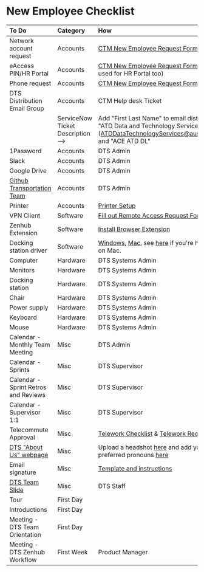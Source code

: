 # New Employee Checklist

| To Do | Category | How |
| :--- | :--- | :--- |
| Network account request | Accounts | [CTM New Employee Request Form](https://apps.austintexas.gov/helpdesk/newemployee/index.cfm) |
| eAccess PIN/HR Portal | Accounts | [CTM New Employee Request Form](https://apps.austintexas.gov/helpdesk/newemployee/index.cfm) \(PIN will be used for HR Portal too\) |
| Phone request | Accounts | [CTM New Employee Request Form](https://apps.austintexas.gov/helpdesk/newemployee/index.cfm) |
| DTS Distribution Email Group | Accounts | CTM Help desk Ticket  |
|  | ServiceNow Ticket Description --&gt; | Add "First Last Name" to email distribution list "ATD Data and Technology Service" \(ATDDataTechnologyServices@austintexas.gov\) and "ACE ATD DL" |
| 1Password | Accounts | DTS Admin |
| Slack | Accounts | DTS Admin |
| Google Drive | Accounts | DTS Admin |
| [Github Transportation Team](https://github.com/orgs/cityofaustin/teams/transportation/members) | Accounts | DTS Admin |
| Printer | Accounts | [Printer Setup](https://app.gitbook.com/@atd-dts/s/dts-service-desk-knowledge-base/onboarding/printer-information) |
| VPN Client | Software | [Fill out Remote Access Request Form](https://apps.austintexas.gov/helpdesk/remote/) |
| Zenhub Extension | Software | [Install Browser Extension](https://www.zenhub.com/) |
| Docking station driver | Software | [Windows](https://www.dell.com/support/home/us/en/04/product-support/product/dell-universal-dock-d6000/drivers), [Mac](https://www.displaylink.com/downloads/macos), see [here](https://support.displaylink.com/knowledgebase/articles/1188004-macos-10-13-or-10-14-video-functionality-not-enab) if you're having issues on Mac. |
| Computer | Hardware | DTS Systems Admin |
| Monitors | Hardware | DTS Systems Admin |
| Docking station | Hardware | DTS Systems Admin |
| Chair | Hardware | DTS Systems Admin |
| Power supply | Hardware | DTS Systems Admin |
| Keyboard | Hardware | DTS Systems Admin |
| Mouse | Hardware | DTS Systems Admin |
| Calendar - Monthly Team Meeting | Misc | DTS Admin |
| Calendar - Sprints | Misc | DTS Supervisor |
| Calendar - Sprint Retros and Reviews | Misc | DTS Supervisor |
| Calendar - Supervisor 1:1 | Misc | DTS Supervisor |
| Telecommute Approval | Misc | [Telework Checklist](https://github.com/cityofaustin/atd-data-tech/wiki/files/telework_checklist.pdf) & [Telework Request Form](https://github.com/cityofaustin/atd-data-tech/wiki/files/Telework_Request_Form_fillable.pdf) |
| [DTS "About Us" webpage](https://austinmobility.io/about) | Misc | Upload a headshot [here](https://drive.google.com/drive/folders/1y_yhkZQE5uSRhLZAHJn2kFuXPBixVJ2G) and add your title and preferred pronouns [here](https://docs.google.com/document/d/1gRjTic8FD3s-t0sVZhErAidMIAktU-0Vn2GYPpPcUeg/edit) |
| Email signature | Misc | [Template and instructions](https://docs.google.com/document/d/1OAoBll9rIl6XZq2uOShm5HCbHJboOt0SLP_wK6tjkEE/edit) |
| [DTS Team Slide](https://docs.google.com/presentation/d/1tHKTfUgQ-uAXdRBkEdXqR7ryBo_LTU86IzQxo1gJoeA/edit#slide=id.gc64f254bde_0_91) | Misc | DTS Staff  |
| Tour | First Day |  |
| Introductions | First Day |  |
| Meeting - DTS Team Orientation | First Day |  |
| Meeting - DTS Zenhub Workflow | First Week | Product Manager |

